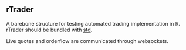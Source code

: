 rTrader
-------

A barebone structure for testing automated trading implementation in R. rTrader should be bundled with [std](https://github.com/yiransheng/std). 

Live quotes and orderflow are communicated through websockets. 
